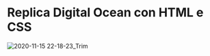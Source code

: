 <h1> Replica Digital Ocean con HTML e CSS </h1>

![2020-11-15 22-18-23_Trim](https://user-images.githubusercontent.com/27818892/99197287-e0c9e100-2791-11eb-8224-081c69c7dfe3.gif)
